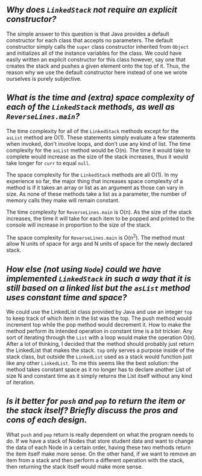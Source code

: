 ﻿## _Why does `LinkedStack` not require an explicit constructor?_
The simple answer to this question is that Java provides a default constructor for each class that accepts no parameters. The default constructor simply calls the `super` class constructor inherited from `Object` and initializes all of the instance variables for the class. We could have easily written an explicit constructor for this class however, say one that creates the stack and pushes a given element onto the top of it. Thus, the reason why we use the default constructor here instead of one we wrote ourselves is purely subjective. 

## _What is the time and (extra) space complexity of each of the  `LinkedStack`  methods, as well as  `ReverseLines.main`?_
The time complexity for all of the `LinkedStack` methods except for the `asList` method are O(1). These statements simply evaluate a few statements when invoked, don't involve loops, and don't use any kind of list. The time complexity for the `asList` method would be O(n). The time it would take to complete would increase as the size of the stack increases, thus it would take longer for `curr` to equal `null`. 

The space complexity for the `LinkedStack` methods are all O(1). In my experience so far, the major thing that increases space complexity of a method is if it takes an array or list as an argument as those can vary in size. As none of these methods take a list as a parameter, the number of memory calls they make will remain constant.

The time complexity for `ReverseLines.main` is O(n). As the size of the stack increases, the time it will take for each item to be popped and printed to the console will increase in proportion to the size of the stack. 

The space complexity for `ReverseLines.main` is O(n<sup>2</sup>). The method must allow N units of space for args and N units of space for the newly declared stack. 

## _How else (not using  `Node`) could we have implemented  `LinkedStack`  in such a way that it is still based on a linked list but the  `asList`  method uses constant time and space?_

We could use the LinkedList class provided by Java and use an integer `top` to keep track of which item in the list was the top. The push method would increment top while the pop method would decrement it. How to make the method perform its intended operation in constant time is a bit trickier. Any sort of iterating through the `List` with a loop would make the operation O(n). After a lot of thinking, I decided that the method should probably just return the LinkedList that makes the stack. `top` only serves a purpose inside of the stack class, but outside the `LinkedList` used as a stack would function just like any other `LinkedList`. To me this seems like the best solution: the method takes constant space as it no longer has to declare another List of size N and constant time as it simply returns the List itself without any kind of iteration.

##  _Is it better for  `push`  and  `pop`  to return the item or the stack itself? Briefly discuss the pros and cons of each design._
What `push` and `pop` return is really dependent on what the program needs to do. If we have a stack of Nodes that store student data and want to change the data of each Node in a certain order, having these two methods return the item itself make more sense. On the other hand, if we want to remove an item from a stack and then perform a different operation with the stack, then returning the stack itself would make more sense.
